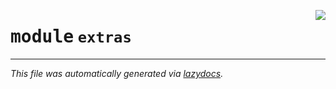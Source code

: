 <!-- markdownlint-disable -->

<a href="https://github.com/qtstrap/qtstrap/blob/master\qtstrap\extras\__init__.py"><img align="right" style="float:right;" src="https://img.shields.io/badge/-source-cccccc?style=flat-square"></a>

# <kbd>module</kbd> `extras`








---

_This file was automatically generated via [lazydocs](https://github.com/ml-tooling/lazydocs)._
